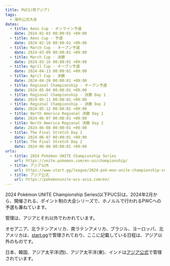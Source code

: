 ```yaml
---
title: PUCS(除アジア)
tags:
  - 海外公式大会
dates:
  - title: Aeos Cup - オンライン予選
    date: 2024-02-03 00:00:01 +09:00
  - title: Aeos Cup - 予選
    date: 2024-02-10 00:00:01 +09:00
  - title: March Cup - オープン予選
    date: 2024-03-09 00:00:01 +09:00
  - title: March Cup - 決勝
    date: 2024-03-16 00:00:01 +09:00
  - title: April Cup - オープン予選
    date: 2024-04-13 00:00:01 +09:00
  - title: April Cup - 決勝
    date: 2024-04-20 00:00:01 +09:00
  - title: Regional Championship - オープン予選
    date: 2024-05-04 00:00:01 +09:00
  - title: Regional Championship - 決勝 Day 1
    date: 2024-05-11 00:00:01 +09:00
  - title: Regional Championship - 決勝 Day 2
    date: 2024-05-12 00:00:01 +09:00
  - title: North America Regional 決勝 Day 1
    date: 2024-06-07 00:00:01 +09:00
  - title: North America Regional 決勝 Day 2
    date: 2024-06-08 00:00:01 +09:00
  - title: The Final Stretch Day 1
    date: 2024-06-07 00:00:01 +09:00
  - title: The Final Stretch Day 2
    date: 2024-06-08 00:00:01 +09:00
urls:
  - title: 2024 Pokémon UNITE Championship Series
    url: https://unite.pokemon.com/en-us/championship/
  - title: アジア以外
    url: https://www.start.gg/league/2024-pok-mon-unite-championship-series
  - title: アジア公式
    url: https://pokemonunite-wcs-asia.com/en/
---
```


2024 Pokémon UNITE Championship Series(以下PUCS)は、2024年2月から、開催される、ポイント制の大会シリーズで、ホノルルで行われるPWCへの予選も兼ねています。

管理は、アジアとそれ以外でわかれています。

オセアニア、北ラテンアメリカ、南ラテンアメリカ、ブラジル、ヨーロッパ、北アメリカは、[start.gg](https://www.start.gg/league/2024-pok-mon-unite-championship-series)で管理されており、ここに記載している日程は、アジア以外のものです。

 日本、韓国、アジア太平洋(西)、アジア太平洋(東)、インドは[アジア公式](https://pokemonunite-wcs-asia.com/en/)で管理されています。